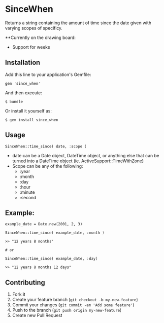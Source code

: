 # SinceWhen

Returns a string containing the amount of time since the date given with
varying scopes of specificy.

**Currently on the drawing board:
* Support for weeks

## Installation

Add this line to your application's Gemfile:

    gem 'since_when'

And then execute:

    $ bundle

Or install it yourself as:

    $ gem install since_when

## Usage

    SinceWhen::time_since( date, :scope )

* date can be a Date object, DateTime object, or anything else that can be turned into a DateTime object (ie. ActiveSupport::TimeWithZone)    
* Scope can be any of the following:
    * :year
    * :month
    * :day
    * :hour
    * :minute
    * :second
    
## Example:
    
    example_date = Date.new(2001, 2, 3)
    
    SinceWhen::time_since( example_date, :month )

    >> "12 years 8 months"

    # or

    SinceWhen::time_since( example_date, :day)
    
    >> "12 years 8 months 12 days"
    

## Contributing

1. Fork it
2. Create your feature branch (`git checkout -b my-new-feature`)
3. Commit your changes (`git commit -am 'Add some feature'`)
4. Push to the branch (`git push origin my-new-feature`)
5. Create new Pull Request
